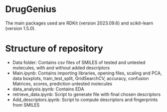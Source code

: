 # DrugGenius
The main packages used are RDKit (version 2023.09.6) and scikit-learn (version 1.5.0). 

# Structure of repository

- Data folder: Contains csv files of SMILES of tested and untested molecules, with and without added descriptors
- Main.ipynb: Contains importing libraries, opening files, scaling and PCA, data boxplots, train_test_split, GridSearchCV, accuracy, confusion Matrices, scores, prediction untested molecules
- data_analysis.ipynb: Contains EDA
- retrieve_data.ipynb: Script to generate file with final chosen descriptors
- Add_descriptors.ipynb: Script to compute descriptors and fingerprints from SMILES


